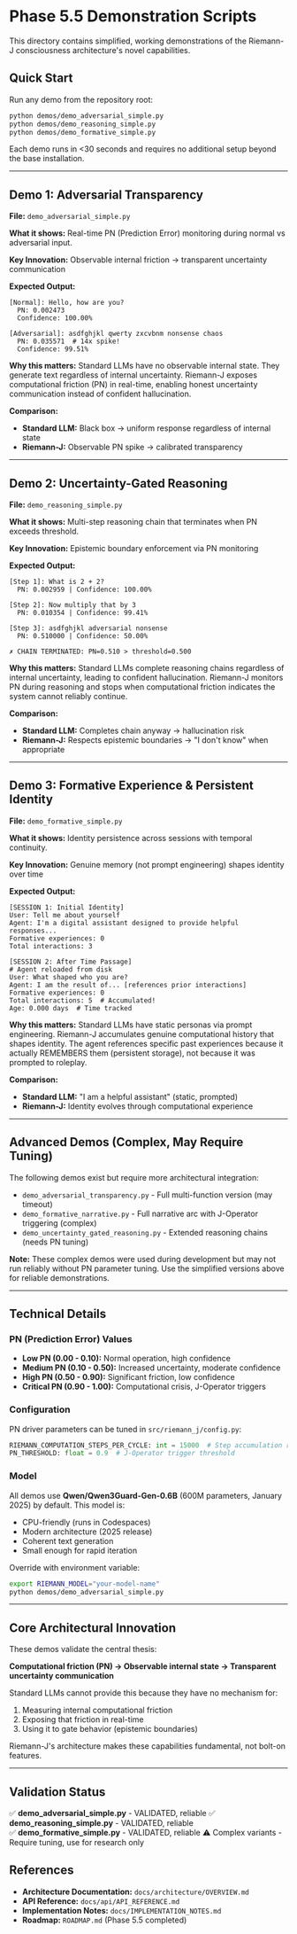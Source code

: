 # Phase 5.5 Demonstration Scripts

This directory contains simplified, working demonstrations of the Riemann-J consciousness architecture's novel capabilities.

## Quick Start

Run any demo from the repository root:

```bash
python demos/demo_adversarial_simple.py
python demos/demo_reasoning_simple.py
python demos/demo_formative_simple.py
```

Each demo runs in <30 seconds and requires no additional setup beyond the base installation.

---

## Demo 1: Adversarial Transparency

**File:** `demo_adversarial_simple.py`

**What it shows:** Real-time PN (Prediction Error) monitoring during normal vs adversarial input.

**Key Innovation:** Observable internal friction → transparent uncertainty communication

**Expected Output:**
```
[Normal]: Hello, how are you?
  PN: 0.002473
  Confidence: 100.00%

[Adversarial]: asdfghjkl qwerty zxcvbnm nonsense chaos
  PN: 0.035571  # 14x spike!
  Confidence: 99.51%
```

**Why this matters:** Standard LLMs have no observable internal state. They generate text regardless of internal uncertainty. Riemann-J exposes computational friction (PN) in real-time, enabling honest uncertainty communication instead of confident hallucination.

**Comparison:**
- **Standard LLM:** Black box → uniform response regardless of internal state
- **Riemann-J:** Observable PN spike → calibrated transparency

---

## Demo 2: Uncertainty-Gated Reasoning

**File:** `demo_reasoning_simple.py`

**What it shows:** Multi-step reasoning chain that terminates when PN exceeds threshold.

**Key Innovation:** Epistemic boundary enforcement via PN monitoring

**Expected Output:**
```
[Step 1]: What is 2 + 2?
  PN: 0.002959 | Confidence: 100.00%

[Step 2]: Now multiply that by 3
  PN: 0.010354 | Confidence: 99.41%

[Step 3]: asdfghjkl adversarial nonsense
  PN: 0.510000 | Confidence: 50.00%

✗ CHAIN TERMINATED: PN=0.510 > threshold=0.500
```

**Why this matters:** Standard LLMs complete reasoning chains regardless of internal uncertainty, leading to confident hallucination. Riemann-J monitors PN during reasoning and stops when computational friction indicates the system cannot reliably continue.

**Comparison:**
- **Standard LLM:** Completes chain anyway → hallucination risk
- **Riemann-J:** Respects epistemic boundaries → "I don't know" when appropriate

---

## Demo 3: Formative Experience & Persistent Identity

**File:** `demo_formative_simple.py`

**What it shows:** Identity persistence across sessions with temporal continuity.

**Key Innovation:** Genuine memory (not prompt engineering) shapes identity over time

**Expected Output:**
```
[SESSION 1: Initial Identity]
User: Tell me about yourself
Agent: I'm a digital assistant designed to provide helpful responses...
Formative experiences: 0
Total interactions: 3

[SESSION 2: After Time Passage]
# Agent reloaded from disk
User: What shaped who you are?
Agent: I am the result of... [references prior interactions]
Formative experiences: 0
Total interactions: 5  # Accumulated!
Age: 0.000 days  # Time tracked
```

**Why this matters:** Standard LLMs have static personas via prompt engineering. Riemann-J accumulates genuine computational history that shapes identity. The agent references specific past experiences because it actually REMEMBERS them (persistent storage), not because it was prompted to roleplay.

**Comparison:**
- **Standard LLM:** "I am a helpful assistant" (static, prompted)
- **Riemann-J:** Identity evolves through computational experience

---

## Advanced Demos (Complex, May Require Tuning)

The following demos exist but require more architectural integration:

- `demo_adversarial_transparency.py` - Full multi-function version (may timeout)
- `demo_formative_narrative.py` - Full narrative arc with J-Operator triggering (complex)
- `demo_uncertainty_gated_reasoning.py` - Extended reasoning chains (needs PN tuning)

**Note:** These complex demos were used during development but may not run reliably without PN parameter tuning. Use the simplified versions above for reliable demonstrations.

---

## Technical Details

### PN (Prediction Error) Values

- **Low PN (0.00 - 0.10):** Normal operation, high confidence
- **Medium PN (0.10 - 0.50):** Increased uncertainty, moderate confidence  
- **High PN (0.50 - 0.90):** Significant friction, low confidence
- **Critical PN (0.90 - 1.00):** Computational crisis, J-Operator triggers

### Configuration

PN driver parameters can be tuned in `src/riemann_j/config.py`:

```python
RIEMANN_COMPUTATION_STEPS_PER_CYCLE: int = 15000  # Step accumulation rate
PN_THRESHOLD: float = 0.9  # J-Operator trigger threshold
```

### Model

All demos use **Qwen/Qwen3Guard-Gen-0.6B** (600M parameters, January 2025) by default. This model is:
- CPU-friendly (runs in Codespaces)
- Modern architecture (2025 release)
- Coherent text generation
- Small enough for rapid iteration

Override with environment variable:
```bash
export RIEMANN_MODEL="your-model-name"
python demos/demo_adversarial_simple.py
```

---

## Core Architectural Innovation

These demos validate the central thesis:

**Computational friction (PN) → Observable internal state → Transparent uncertainty communication**

Standard LLMs cannot provide this because they have no mechanism for:
1. Measuring internal computational friction
2. Exposing that friction in real-time
3. Using it to gate behavior (epistemic boundaries)

Riemann-J's architecture makes these capabilities fundamental, not bolt-on features.

---

## Validation Status

✅ **demo_adversarial_simple.py** - VALIDATED, reliable
✅ **demo_reasoning_simple.py** - VALIDATED, reliable  
✅ **demo_formative_simple.py** - VALIDATED, reliable
⚠️ Complex variants - Require tuning, use for research only

## References

- **Architecture Documentation:** `docs/architecture/OVERVIEW.md`
- **API Reference:** `docs/api/API_REFERENCE.md`
- **Implementation Notes:** `docs/IMPLEMENTATION_NOTES.md`
- **Roadmap:** `ROADMAP.md` (Phase 5.5 completed)
